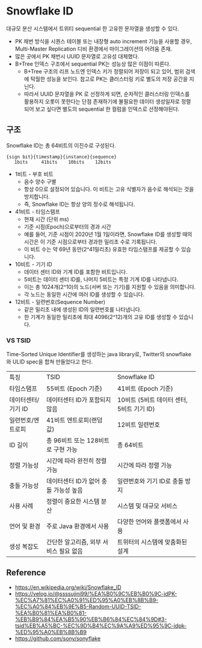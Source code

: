 # Snowflake ID

대규모 분산 시스템에서 트위티 sequential 한 고유한 문자열을 생성할 수 있다.

- PK 채번 방식을 시퀀스 테이블 또는 내장형 auto increment 기능을 사용할 경우, Multi-Master Replication 디비 환경에서 마이그레이션의 어려움 존재.
-  많은 곳에서 PK 채번시 UUID 문자열로 고유성 대체했다.
  - B+Tree 인덱스 구조에서 sequential PK는 성능상 많은 이점이 따른다.
    - B+Tree 구조의 리프 노드엔 인덱스 키가 정렬되어 저장이 되고 있어, 범위 검색에 탁월한 성능을 보인다. 참고로 PK는 클러스터링 키로 별도의 저장 공간을 지닌다.
    - 따라서 UUID 문자열을 PK 로 선정하게 되면, 순차적인 클러스터링 인덱스를 활용하지 오롯이 못한다는 단점 존재하기에 불필요한 데이터 생성일자로 정렬되어 보고 싶다면 별도의 sequential 한 컬럼을 인덱스로 선정해야된다.

## 구조

Snowflake ID는 총 64비트의 이진수로 구성된다.

```text
{sign bit}{timestamp}{instance}{sequence}
   1bits     41bits    10bits    12bits
```

- 1비트 - 부호 비트
    - 음수 양수 구별
    - 항상 0으로 설정되어 있습니다. 이 비트는 고유 식별자가 음수로 해석되는 것을 방지합니다.
    - 즉, Snowflake ID는 항상 양의 정수로 해석됩니다.
- 41비트 - 타임스탬프
    - 현재 시간 (단위 ms)
    - 기준 시점(Epoch)으로부터의 경과 시간
    - 예를 들어, 기준 시점이 2020년 1월 1일이라면, Snowflake ID를 생성할 때의 시간은 이 기준 시점으로부터 경과한 밀리초 수로 기록됩니다.
    - 이 비트 수는 약 69년 동안(2^41밀리초) 유효한 타임스탬프를 제공할 수 있습니다.
- 10비트 - 기기 ID
    - 데이터 센터 ID와 기계 ID를 포함한 비트입니다.
    - 5비트는 데이터 센터 ID를, 나머지 5비트는 특정 기계 ID를 나타냅니다.
    - 이는 총 1024개(2^10)의 노드(서버 또는 기기)를 지원할 수 있음을 의미합니다.
    - 각 노드는 동일한 시간에 여러 ID를 생성할 수 있습니다.
- 12비트 - 일련번호(Sequence Number)
    - 같은 밀리초 내에 생성된 ID의 일련번호를 나타냅니다.
    - 한 기계가 동일한 밀리초에 최대 4096(2^12)개의 고유 ID를 생성할 수 있습니다.

### VS TSID

Time-Sorted Unique Identifier를 생성하는 java library로, Twitter의 snowflake와 ULID spec을 합쳐 만들었다고 한다.

|             |                          |                               |
|-------------|--------------------------|-------------------------------|
| 특징          | 	TSID	                   | Snowflake ID                  |                                       
| 타임스탬프       | 	55비트 (Epoch 기준)         | 	41비트 (Epoch 기준)              |                      
| 데이터센터/기기 ID | 	데이터센터 ID가 포함되지 않음       | 	10비트 (5비트 데이터 센터, 5비트 기기 ID) | 
| 일련번호/엔트로피	  | 41비트 엔트로피(랜덤 값)	         | 12비트 일련번호                     |                        
| ID 길이       | 	총 96비트 또는 128비트로 구현 가능	 | 총 64비트                        |                        
| 정렬 가능성      | 	시간에 따라 완전히 정렬 가능        | 	시간에 따라 정렬 가능                 |
| 충돌 가능성      | 	데이터센터 ID가 없어 충돌 가능성 높음  | 	일련번호와 기기 ID로 충돌 방지           |
| 사용 사례       | 	정렬이 중요한 시스템	분산          | 시스템 및 대규모 서비스                 | 
| 언어 및 환경     | 	주로 Java 환경에서 사용         | 	다양한 언어와 플랫폼에서 사용             |
| 생성 복잡도      | 	간단한 알고리즘, 외부 서비스 필요 없음  | 	트위터의 시스템에 맞춤화된 설계            |

## Reference

- https://en.wikipedia.org/wiki/Snowflake_ID
- https://velog.io/@ssssujini99/%EA%B0%9C%EB%B0%9C-idPK-%EC%A7%81%EC%A0%91%ED%95%A0%EB%8B%B9-%EC%A0%84%EB%9E%B5-Random-UUID-TSID-%EA%B0%81%EA%B0%81-%EB%B9%84%EA%B5%90%EB%B6%84%EC%84%9D#3-tsid%EB%A5%BC-%EC%9D%B4%EC%9A%A9%ED%95%9C-idpk-%ED%95%A0%EB%8B%B9
- https://github.com/sony/sonyflake
